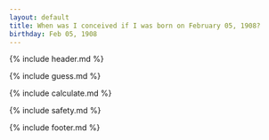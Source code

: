 ```yaml
---
layout: default
title: When was I conceived if I was born on February 05, 1908?
birthday: Feb 05, 1908
---
```


{% include header.md %}

{% include guess.md %}

{% include calculate.md %}

{% include safety.md %}

{% include footer.md %}




